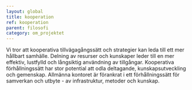 ```yaml
---
layout: global
title: kooperation
ref: kooperation
parent: filosofi
category: om_projektet
---
```


Vi tror att kooperativa tillvägagångssätt och strategier kan leda till ett mer hållbart samhälle. Delning av resurser och kunskaper leder till en mer effektiv,  lustfylld och långsiktig användning av tillgångar. Kooperativa förhållningssätt har stor potential att odla deltagande, kunskapsutveckling och gemenskap. Allmänna kontoret är förankrat i ett förhållningssätt för samverkan och utbyte - av infrastruktur, metoder och kunskap.